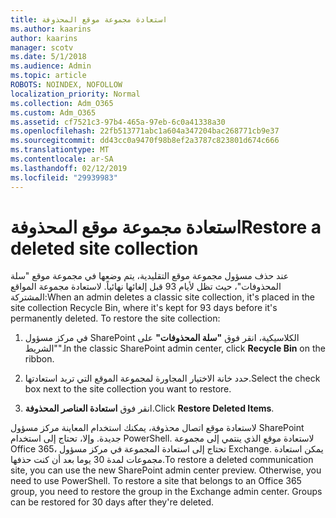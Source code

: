 ```yaml
---
title: استعادة مجموعة موقع المحذوفة
ms.author: kaarins
author: kaarins
manager: scotv
ms.date: 5/1/2018
ms.audience: Admin
ms.topic: article
ROBOTS: NOINDEX, NOFOLLOW
localization_priority: Normal
ms.collection: Adm_O365
ms.custom: Adm_O365
ms.assetid: cf7521c3-97b4-465a-97eb-6c0a41338a30
ms.openlocfilehash: 22fb513771abc1a604a347204bac268771cb9e37
ms.sourcegitcommit: dd43cc0a9470f98b8ef2a3787c823801d674c666
ms.translationtype: MT
ms.contentlocale: ar-SA
ms.lasthandoff: 02/12/2019
ms.locfileid: "29939983"
---
```

# <a name="restore-a-deleted-site-collection"></a><span data-ttu-id="ea795-102">استعادة مجموعة موقع المحذوفة</span><span class="sxs-lookup"><span data-stu-id="ea795-102">Restore a deleted site collection</span></span>

<span data-ttu-id="ea795-p101">عند حذف مسؤول مجموعة موقع التقليدية، يتم وضعها في مجموعة موقع "سلة المحذوفات"، حيث تظل لأيام 93 قبل إلغائها نهائياً. لاستعادة مجموعة المواقع المشتركة:</span><span class="sxs-lookup"><span data-stu-id="ea795-p101">When an admin deletes a classic site collection, it's placed in the site collection Recycle Bin, where it's kept for 93 days before it's permanently deleted. To restore the site collection:</span></span>
  
1. <span data-ttu-id="ea795-105">في مركز مسؤول SharePoint الكلاسيكية، انقر فوق **"سلة المحذوفات"** على "الشريط".</span><span class="sxs-lookup"><span data-stu-id="ea795-105">In the classic SharePoint admin center, click **Recycle Bin** on the ribbon.</span></span> 
    
2. <span data-ttu-id="ea795-106">حدد خانة الاختيار المجاورة لمجموعة الموقع التي تريد استعادتها.</span><span class="sxs-lookup"><span data-stu-id="ea795-106">Select the check box next to the site collection you want to restore.</span></span>
    
3. <span data-ttu-id="ea795-107">انقر فوق **استعادة العناصر المحذوفة**.</span><span class="sxs-lookup"><span data-stu-id="ea795-107">Click **Restore Deleted Items**.</span></span>
    
<span data-ttu-id="ea795-p102">لاستعادة موقع اتصال محذوفة، يمكنك استخدام المعاينة مركز مسؤول SharePoint جديدة. وإلا، تحتاج إلى استخدام PowerShell. لاستعادة موقع الذي ينتمي إلى مجموعة Office 365، تحتاج إلى استعادة المجموعة في مركز مسؤول Exchange. يمكن استعادة مجموعات لمدة 30 يوما بعد أن كنت حذفها.</span><span class="sxs-lookup"><span data-stu-id="ea795-p102">To restore a deleted communication site, you can use the new SharePoint admin center preview. Otherwise, you need to use PowerShell. To restore a site that belongs to an Office 365 group, you need to restore the group in the Exchange admin center. Groups can be restored for 30 days after they're deleted.</span></span>
  

